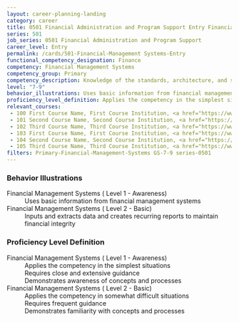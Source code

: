 ```yaml
---
layout: career-planning-landing
category: career
title: 0501 Financial Administration and Program Support Entry Financial Management Systems
series: 501
job_series: 0501 Financial Administration and Program Support
career_level: Entry
permalink: /cards/501-Financial-Management Systems-Entry
functional_competency_designation: Finance
competency: Financial Management Systems
competency_group: Primary
competency_description: Knowledge of the standards, architecture, and specifications of automated financial systems, including source documents, system flows, system interfaces, and related internal controls
level: "7-9"
behavior_illustrations: Uses basic information from financial management systems ? Inputs and extracts data and creates recurring reports to maintain financial integrity
proficiency_level_definition: Applies the competency in the simplest situations ? Requires close and extensive guidance ? Demonstrates awareness of concepts and processes ? Applies the competency in somewhat difficult situations ? Requires frequent guidance ? Demonstrates familiarity with concepts and processes
relevant_courses: 
 - 100 First Course Name, First Course Institution, <a href="https://www.cfo.gov">www.cfo.gov</a>
 - 101 Second Course Name, Second Course Institution, <a href="https://www.cfo.gov">www.cfo.gov</a>
 - 102 Third Course Name, Third Course Institution, <a href="https://www.cfo.gov">www.cfo.gov</a>
 - 103 First Course Name, First Course Institution, <a href="https://www.cfo.gov">www.cfo.gov</a>
 - 104 Second Course Name, Second Course Institution, <a href="https://www.cfo.gov">www.cfo.gov</a>
 - 105 Third Course Name, Third Course Institution, <a href="https://www.cfo.gov">www.cfo.gov</a>
filters: Primary-Financial-Management-Systems GS-7-9 series-0501
---
```


<div class="desktop:grid-col-6 margin-y-205">
  <div class="border-top-05 bg-white padding-2 shadow-5 height-full members-hover border-1px border-gray-30 border-top-orange radius-lg">
    <h3>Behavior Illustrations</h3>
    <dl class="text-base"><dt>Financial Management Systems ( Level 1 - Awareness)</dt><dd>Uses basic information from financial management systems</dd><dt>Financial Management Systems ( Level 2 - Basic)</dt><dd>Inputs and extracts data and creates recurring reports to maintain financial integrity</dd></dl>
  </div>
</div>
<div class="desktop:grid-col-6 margin-y-205">
  <div class="border-top-05 bg-white padding-2 shadow-5 height-full members-hover border-1px border-gray-30 border-top-orange radius-lg">
    <h3>Proficiency Level Definition</h3>
    <dl class="text-base"><dt>Financial Management Systems ( Level 1 - Awareness)</dt><dd>Applies the competency in the simplest situations </dd><dd> Requires close and extensive guidance </dd><dd> Demonstrates awareness of concepts and processes</dd><dt>Financial Management Systems ( Level 2 - Basic)</dt><dd>Applies the competency in somewhat difficult situations </dd><dd> Requires frequent guidance </dd><dd> Demonstrates familiarity with concepts and processes</dd></dl>
  </div>
</div>